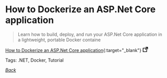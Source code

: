 # How to Dockerize an ASP.Net Core application

> Learn how to build, deploy, and run your ASP.Net Core application in a lightweight, portable Docker containe

[How to Dockerize an ASP.Net Core application](https://www.infoworld.com/article/3314897/microsoft-net/how-to-dockerize-an-aspnet-core-application.html){:target="_blank"} ![external redirect](../../img/ext-redir.png)

Tags: .NET, Docker, Tutorial

[_Back_](../)

